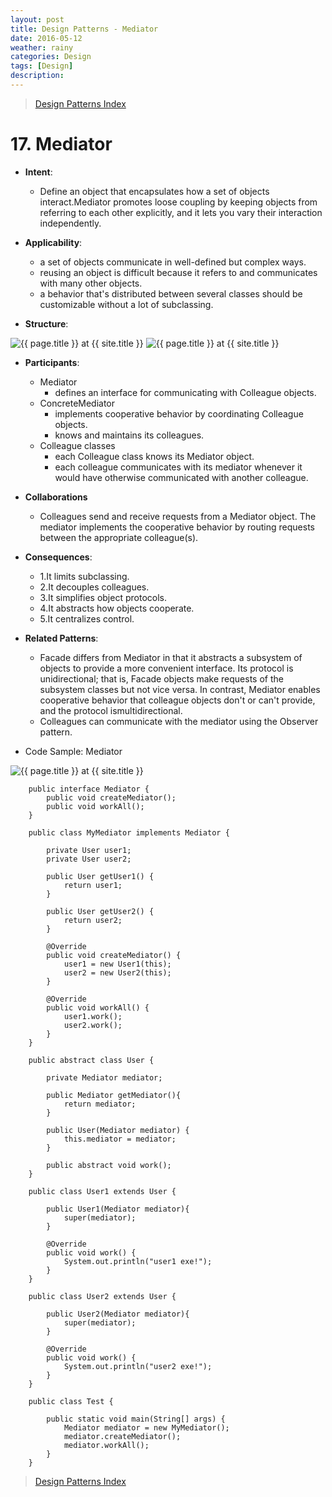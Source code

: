 ```yaml
---
layout: post
title: Design Patterns - Mediator
date: 2016-05-12
weather: rainy
categories: Design 
tags: [Design]
description: 
---
```


> [Design Patterns Index](http://raysxysun.github.io/categories/#Design)

# 17. Mediator

- **Intent**: 
	- Define an object that encapsulates how a set of objects interact.Mediator promotes loose coupling by keeping objects from referring to each other explicitly, and it lets you vary their interaction independently.

- **Applicability**:
    - a set of objects communicate in well-defined but complex ways.
    - reusing an object is difficult because it refers to and communicates with many other objects.
    - a behavior that's distributed between several classes should be customizable without a lot of subclassing.
- **Structure**:	

<img src="{{ site.url }}/assets/img/2016-04-18-DesignPatterns/Mediator1.png" alt="{{ page.title }} at {{ site.title }}">

<img src="{{ site.url }}/assets/img/2016-04-18-DesignPatterns/Mediator2.png" alt="{{ page.title }} at {{ site.title }}">

- **Participants**:
	- Mediator
	   - defines an interface for communicating with Colleague objects.
    - ConcreteMediator
        - implements cooperative behavior by coordinating Colleague objects.
        - knows and maintains its colleagues.
    - Colleague classes
        - each Colleague class knows its Mediator object.
        - each colleague communicates with its mediator whenever it would have otherwise communicated with another colleague.

- **Collaborations**
	- Colleagues send and receive requests from a Mediator object. The mediator implements the cooperative behavior by routing requests between the appropriate colleague(s).
- **Consequences**:
	- 1.It limits subclassing.
	- 2.It decouples colleagues.
	- 3.It simplifies object protocols.
	- 4.It abstracts how objects cooperate.
	- 5.It centralizes control.

- **Related Patterns**:
	- Facade differs from Mediator in that it abstracts a subsystem of objects to provide a more convenient interface. Its protocol is unidirectional; that is, Facade objects make requests of the subsystem classes but not vice versa. In contrast, Mediator enables cooperative behavior that colleague objects don't or can't provide, and the protocol ismultidirectional.
	- Colleagues can communicate with the mediator using the Observer pattern.

- Code Sample: Mediator

<img src="{{ site.url }}/assets/img/2016-04-18-DesignPatterns/MediatorSample.png" alt="{{ page.title }} at {{ site.title }}">	

        public interface Mediator {  
            public void createMediator();  
            public void workAll();  
        }  
        
        public class MyMediator implements Mediator {  
          
            private User user1;  
            private User user2;  
              
            public User getUser1() {  
                return user1;  
            }  
          
            public User getUser2() {  
                return user2;  
            }  
          
            @Override  
            public void createMediator() {  
                user1 = new User1(this);  
                user2 = new User2(this);  
            }  
          
            @Override  
            public void workAll() {  
                user1.work();  
                user2.work();  
            }  
        }   
        
        public abstract class User {  
              
            private Mediator mediator;  
              
            public Mediator getMediator(){  
                return mediator;  
            }  
              
            public User(Mediator mediator) {  
                this.mediator = mediator;  
            }  
          
            public abstract void work();  
        }  
        
        public class User1 extends User {  
          
            public User1(Mediator mediator){  
                super(mediator);  
            }  
              
            @Override  
            public void work() {  
                System.out.println("user1 exe!");  
            }  
        }  
        
        public class User2 extends User {  
          
            public User2(Mediator mediator){  
                super(mediator);  
            }  
              
            @Override  
            public void work() {  
                System.out.println("user2 exe!");  
            }  
        }  
        
        public class Test {  
          
            public static void main(String[] args) {  
                Mediator mediator = new MyMediator();  
                mediator.createMediator();  
                mediator.workAll();  
            }  
        }  



> [Design Patterns Index](http://raysxysun.github.io/categories/#Design)